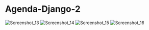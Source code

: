 # Agenda-Django-2
![Screenshot_13](https://user-images.githubusercontent.com/101043200/193805769-27c26557-cca6-45ac-97b1-40b2244a743f.png)
![Screenshot_14](https://user-images.githubusercontent.com/101043200/193805866-e6dd5ba1-2c25-47e3-bee2-b64012cdfa27.png)
![Screenshot_15](https://user-images.githubusercontent.com/101043200/193805883-b8802459-b30c-43b4-bf81-e90ba9c3cc7e.png)
![Screenshot_16](https://user-images.githubusercontent.com/101043200/193805895-8b0ea480-ce3f-4432-a6cc-d60924943cbf.png)
